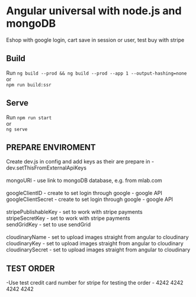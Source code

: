 # Angular universal with node.js and mongoDB

Eshop with google login, cart save in session or user, test buy with stripe 

## Build


Run `ng build --prod && ng build --prod --app 1 --output-hashing=none`
<br />or <br />
`npm run build:ssr`

## Serve

Run `npm run start`
<br />or <br />
`ng serve`

## PREPARE ENVIROMENT

Create dev.js in config and add keys as their are prepare in - dev.setThisFromExternalApiKeys <br />
<br />
mongoURI - use link to mongoDB database, e.g. from mlab.com
<br /><br />
googleClientID - create to set login through google - google API
<br />
googleClientSecret - create to set login through google - google API
<br /><br />
stripePublishableKey - set to work with stripe payments
<br />
stripeSecretKey - set to work with stripe payments
<br />
sendGridKey - set to use sendGrid
<br /><br />
cloudinaryName - set to upload images straight from angular to cloudinary
<br />
cloudinaryKey - set to upload images straight from angular to cloudinary
<br />
cloudinarySecret - set to upload images straight from angular to cloudinary

## TEST ORDER

-Use test credit card number for stripe for testing the order - 4242 4242 4242 4242

